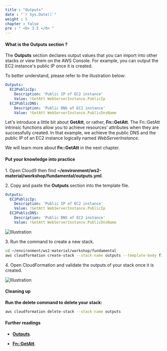 ```yaml
---
title : "Outputs"
date : "`r Sys.Date()`"
weight : 5
chapter : false
pre : " <b> 3.5 </b> "
---
```


#### What is the Outputs section ?

The **Outputs** section declares output values that you can import into other stacks or view them on the AWS Console. For example, you can output the EC2 instance's public IP once it is created.

To better understand, please refer to the illustration below:

```yaml
Outputs:
  EC2PublicIp:
    Description: 'Public IP of EC2 instance'
    Value: !GetAtt WebServerInstance.PublicIp
  EC2PublicDNS:
    Description: 'Public DNS of EC2 instance'
    Value: !GetAtt WebServerInstance.PublicDnsName
```

Let's introduce a little bit about **GetAtt**, or rather, **Fn::GetAtt**. The Fn::GetAtt intrinsic functions allow you to achieve resources' attributes when they are successfully created. In that example, we achieve the public DNS and the public IP of an EC2 instance logically named *WebServerInstance*.

We will learn more about **Fn::GetAtt** in the next chapter.

#### Put your knowledge into practice

1\. Open Cloud9 then find **~/environment/ws2-material/workshop/fundamental/outputs.yml**.

2\. Copy and paste the **Outputs** section into the template file.

```yaml
Outputs:
  EC2PublicIp:
    Description: 'Public IP of EC2 instance'
    Value: !GetAtt WebServerInstance.PublicIp
  EC2PublicDNS:
    Description: 'Public DNS of EC2 instance'
    Value: !GetAtt WebServerInstance.PublicDnsName
```

![Illustration](/images/3.5-Outputs/1.png)

3\. Run the command to create a new stack.

```bash
cd ~/environment/ws2-material/workshop/fundamental
aws cloudformation create-stack --stack-name outputs --template-body file://outputs.yml
```

4\. Open CloudFormation and validate the outputs of your stack once it is created.

![Illustration](/images/3.5-Outputs/2.png)

#### Cleaning up

**Run the delete command to delete your stack:**

```bash
aws cloudformation delete-stack --stack-name outputs
```

#### Further readings

* **[Outputs](https://docs.aws.amazon.com/AWSCloudFormation/latest/UserGuide/outputs-section-structure.html)**.

* **[Fn::GetAtt](https://docs.aws.amazon.com/AWSCloudFormation/latest/UserGuide/intrinsic-function-reference-getatt.html)**.